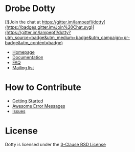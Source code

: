 Drobe Dotty
=====
[![Join the chat at https://gitter.im/lampepfl/dotty](https://badges.gitter.im/Join%20Chat.svg)](https://gitter.im/lampepfl/dotty?utm_source=badge&utm_medium=badge&utm_campaign=pr-badge&utm_content=badge)

* [Homepage](http://dotty.epfl.ch)
* [Documentation](http://dotty.epfl.ch/docs)
* [FAQ](http://dotty.epfl.ch/#why-dotty)
* [Mailing list](https://groups.google.com/forum/#!forum/dotty-internals)

How to Contribute
=================
* [Getting Started](http://dotty.epfl.ch/docs/contributing/getting-started.html)
* [Awesome Error Messages](http://scala-lang.org/blog/2016/10/14/dotty-errors.html)
* [Issues](https://github.com/lampepfl/dotty/issues?q=is%3Aissue+is%3Aopen+label%3A%22help+wanted%22)

License
=======
Dotty is licensed under the [3-Clause BSD License](https://github.com/lampepfl/dotty/blob/master/LICENSE.md)
